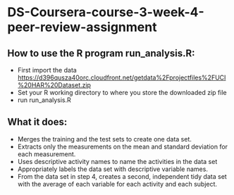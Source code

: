 # DS-Coursera-course-3-week-4-peer-review-assignment

## How to use the R program run_analysis.R:
* First import the data https://d396qusza40orc.cloudfront.net/getdata%2Fprojectfiles%2FUCI%20HAR%20Dataset.zip
* Set your R working directory to where you store the downloaded zip file
* run run_analysis.R

## What it does:
* Merges the training and the test sets to create one data set.
* Extracts only the measurements on the mean and standard deviation for each measurement.
* Uses descriptive activity names to name the activities in the data set
* Appropriately labels the data set with descriptive variable names.
* From the data set in step 4, creates a second, independent tidy data set with the average of each variable for each activity and each subject.
